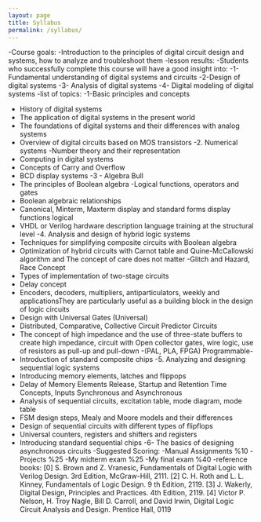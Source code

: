 ```yaml
---
layout: page
title: Syllabus
permalink: /syllabus/
---
```

-Course goals:
-Introduction to the principles of digital circuit design and systems, how to analyze and troubleshoot them
-lesson results:
-Students who successfully complete this course will have a good insight into:
-1- Fundamental understanding of digital systems and circuits
-2-Design of digital systems
-3- Analysis of digital systems
-4- Digital modeling of digital systems
-list of topics:
-1-Basic principles and concepts
- History of digital systems
- The application of digital systems in the present world
- The foundations of digital systems and their differences with analog systems
- Overview of digital circuits based on MOS transistors
-2. Numerical systems
-Number theory and their representation
- Computing in digital systems
- Concepts of Carry and Overflow
- BCD display systems
-3 - Algebra Bull
- The principles of Boolean algebra
-Logical functions, operators and gates
- Boolean algebraic relationships
- Canonical, Minterm, Maxterm display and standard forms display functions logical
- VHDL or Verilog hardware description language training at the structural level
-4. Analysis and design of hybrid logic systems
- Techniques for simplifying composite circuits with Boolean algebra
- Optimization of hybrid circuits with Carnot table and Quine-McCallowski algorithm and The concept of care does not matter 
-Glitch and Hazard, Race Concept
- Types of implementation of two-stage circuits
- Delay concept
- Encoders, decoders, multipliers, antiparticulators, weekly and applicationsThey are particularly useful as a building block in the design of logic circuits
- Design with Universal Gates (Universal)
- Distributed, Comparative, Collective Circuit Predictor Circuits
- The concept of high impedance and the use of three-state buffers to create high impedance, circuit with
Open collector gates, wire logic, use of resistors as pull-up and pull-down
-(PAL, PLA, FPGA) Programmable-
- Introduction of standard composite chips
-5. Analyzing and designing sequential logic systems
- Introducing memory elements, latches and flippops
- Delay of Memory Elements Release, Startup and Retention Time Concepts, Inputs
Synchronous and Asynchronous
- Analysis of sequential circuits, excitation table, mode diagram, mode table
- FSM design steps, Mealy and Moore models and their differences
- Design of sequential circuits with different types of flipflops
- Universal counters, registers and shifters and registers
- Introducing standard sequential chips
-6- The basics of designing asynchronous circuits
-Suggested Scoring:
-Manual Assignments %10
-Projects %25
-My midterm exam %25
-My final exam %40
-reference books:
[0] S. Brown and Z. Vranesic, Fundamentals of Digital Logic with Verilog Design. 3rd
Edition, McGraw-Hill, 2111.
[2] C. H. Roth and L. L. Kinney, Fundamentals of Logic Design. 9
th Edition, 2119.
[3] J. Wakerly, Digital Design, Principles and Practices. 4th Edition, 2119.
[4] Victor P. Nelson, H. Troy Nagle, Bill D. Carroll, and David Irwin, Digital Logic
Circuit Analysis and Design. Prentice Hall, 0119